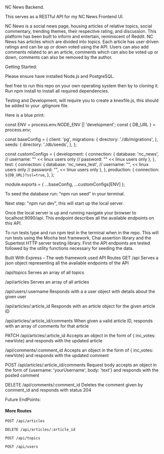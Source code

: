 
NC News Backend.

This serves as a RESTful API for my NC News Frontend UI. 
 
NC News is a social news page, housing articles of relative topics, social commentary, trending themes, their respective rating, and discussion. This platform has been built to inform and entertain, reminiscent of Reddit. NC News has articles which are divided into topics. Each article has user driven ratings and can be up or down voted using the API. Users can also add comments related to an an article, comments which can also be voted up or down, comments can also be removed by the author.


Getting Started:

Please ensure have installed Node.js and PostgreSQL.

feel free to run this repo on your own operating system then by to cloning it.  
Run npm install to install all required dependencies.

Testing and Development, will require you to create a knexfile.js, this should be added to your .gitignore file. 

Here is a blue print:

const ENV = process.env.NODE_ENV || 'development';
const { DB_URL } = process.env;

const baseConfig = {
  client: 'pg',
  migrations: {
    directory: './db/migrations',
  },
  seeds: {
    directory: './db/seeds',
  },
};

const customConfigs = {
  development: {
    connection: {
      database: 'nc_news',
      // username: "" << linux users only
      // password: "" << linux users only
    },
  },
  test: {
    connection: {
      database: 'nc_news_test',
      // username: "", << linux users only
      // password: "", << linux users only
    },
  },
  production: {
    connection: `${DB_URL}?ssl=true`,
  },
};

module.exports = { ...baseConfig, ...customConfigs[ENV] };

To seed the database run: "npm run seed" in your terminal.

Next step: "npm run dev", this will start up the local server.

Once the local server is up and running navigate your browser to localhost:9090/api. 
This endpoint describes all the available endpoints on this API.


To run tests type and run npm test in the terminal when in the repo. This will run tests using the Mocha test framework, Chai assertion library and the Supertest HTTP server testing library. First the API endpoints are tested followed by the utility functions necessary for seeding the data.

Built With
Express - The web framework used
API Routes
GET
/api Serves a json object representing all the available endpoints of the API

/api/topics Serves an array of all topics

/api/articles Serves an array of all articles

/api/users/:username Responds with a a user object with details about the given user

/api/articles/:article_id Responds with an article object for the given article ID

/api/articles/:article_id/comments When given a valid article ID, responds with an array of comments for that article

PATCH
/api/articles/:article_id Accepts an object in the form of { inc_votes: newVote} and responds with the updated article

/api/comments/:comment_id Accepts an object in the form of { inc_votes: newVote} and responds with the updated comment

POST
/api/articles/:article_id/comments Request body accepts an object in the form of {username: 'yourUsername', body: 'text'} and responds with the posted comment

DELETE
/api/comments/:comment_id Deletes the comment given by comment_id and responds with status 204


Future EndPoints:

#### More Routes

```http
POST /api/articles

DELETE /api/articles/:article_id

POST /api/topics

POST /api/users
```
